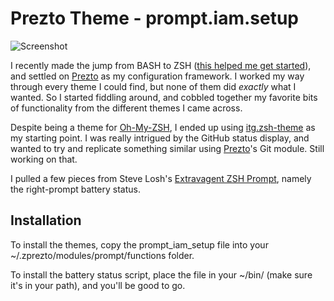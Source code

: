 # Prezto Theme - prompt.iam.setup

![Screenshot](http://i.imgur.com/C3hgY1l.jpg)

I recently made the jump from BASH to ZSH ([this helped me get started](http://mikebuss.com/2014/02/02/a-beautiful-productive-terminal-experience/)), and settled on [Prezto](https://github.com/sorin-ionescu/prezto) as my configuration framework. I worked my way through every theme I could find, but none of them did *exactly* what I wanted. So I started fiddling around, and cobbled together my favorite bits of functionality from the different themes I came across. 

Despite being a theme for [Oh-My-ZSH](https://github.com/robbyrussell/oh-my-zsh), I ended up using [itg.zsh-theme](https://github.com/itsthatguy/itg.zsh-theme) as my starting point. I was really intrigued by the GitHub status display, and wanted to try and replicate something similar using [Prezto](https://github.com/sorin-ionescu/prezto)'s Git module. Still working on that. 

I pulled a few pieces from Steve Losh's [Extravagent ZSH Prompt](http://stevelosh.com/blog/2010/02/my-extravagant-zsh-prompt/), namely the right-prompt battery status. 


## Installation

To install the themes, copy the prompt_iam_setup file into your ~/.zprezto/modules/prompt/functions folder. 

To install the battery status script, place the file in your ~/bin/ (make sure it's in your path), and you'll be good to go. 
